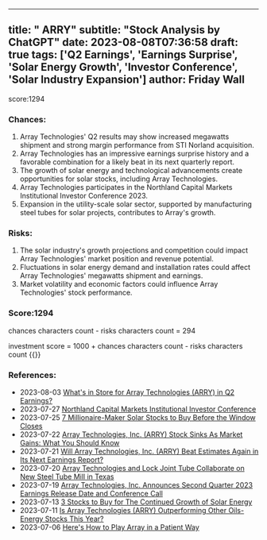 
---
title: " ARRY"
subtitle: "Stock Analysis by ChatGPT"
date: 2023-08-08T07:36:58
draft: true
tags: ['Q2 Earnings', 'Earnings Surprise', 'Solar Energy Growth', 'Investor Conference', 'Solar Industry Expansion']
author: Friday Wall
---

score:1294
### Chances:
1. Array Technologies' Q2 results may show increased megawatts shipment and strong margin performance from STI Norland acquisition.
2. Array Technologies has an impressive earnings surprise history and a favorable combination for a likely beat in its next quarterly report.
3. The growth of solar energy and technological advancements create opportunities for solar stocks, including Array Technologies.
4. Array Technologies participates in the Northland Capital Markets Institutional Investor Conference 2023.
5. Expansion in the utility-scale solar sector, supported by manufacturing steel tubes for solar projects, contributes to Array's growth.
### Risks:
1. The solar industry's growth projections and competition could impact Array Technologies' market position and revenue potential.
2. Fluctuations in solar energy demand and installation rates could affect Array Technologies' megawatts shipment and earnings.
3. Market volatility and economic factors could influence Array Technologies' stock performance.
### Score:1294
chances characters count - risks characters count = 294

investment score = 1000 + chances characters count - risks characters count
{{<tradingview symbol="NASDAQ:ARRY">}}
### References:
- 2023-08-03 [What's in Store for Array Technologies (ARRY) in Q2 Earnings?](https://finance.yahoo.com/news/whats-store-array-technologies-arry-144400591.html?.tsrc=rss)
- 2023-07-27 [Northland Capital Markets Institutional Investor Conference](https://finance.yahoo.com/news/northland-capital-markets-institutional-investor-173000664.html?.tsrc=rss)
- 2023-07-25 [7 Millionaire-Maker Solar Stocks to Buy Before the Window Closes](https://finance.yahoo.com/news/7-millionaire-maker-solar-stocks-002343422.html?.tsrc=rss)
- 2023-07-22 [Array Technologies, Inc. (ARRY) Stock Sinks As Market Gains: What You Should Know](https://finance.yahoo.com/news/array-technologies-inc-arry-stock-221521327.html?.tsrc=rss)
- 2023-07-21 [Will Array Technologies, Inc. (ARRY) Beat Estimates Again in Its Next Earnings Report?](https://finance.yahoo.com/news/array-technologies-inc-arry-beat-161011372.html?.tsrc=rss)
- 2023-07-20 [Array Technologies and Lock Joint Tube Collaborate on New Steel Tube Mill in Texas](https://finance.yahoo.com/news/array-technologies-lock-joint-tube-123000468.html?.tsrc=rss)
- 2023-07-19 [Array Technologies, Inc. Announces Second Quarter 2023 Earnings Release Date and Conference Call](https://finance.yahoo.com/news/array-technologies-inc-announces-second-200500452.html?.tsrc=rss)
- 2023-07-13 [3 Stocks to Buy for The Continued Growth of Solar Energy](https://finance.yahoo.com/news/3-stocks-buy-continued-growth-213500119.html?.tsrc=rss)
- 2023-07-11 [Is Array Technologies (ARRY) Outperforming Other Oils-Energy Stocks This Year?](https://finance.yahoo.com/news/array-technologies-arry-outperforming-other-134011073.html?.tsrc=rss)
- 2023-07-06 [Here's How to Play Array in a Patient Way](https://finance.yahoo.com/m/9eb5f5d7-6bb5-3fc0-be90-dda7190ef9d1/here%27s-how-to-play-array-in-a.html?.tsrc=rss)


                